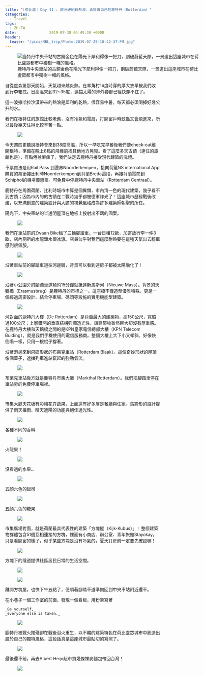 ```yaml
---
title: "[荷比盧] Day 11 : 歐洲破紀錄熱浪、勇於做自己的鹿特丹（Rotterdam）"
categories:
  - Travel
tags:
  - ZH-TW
date:               2019-07-30 04:49:30 +0000
header:
  teaser: "/pics/NBL_trip/Photo-2019-07-25-10-42-37-PM.jpg"
---
```

<figure style="width: 600px" class="align-center">
<img src="/pics/NBL_trip/Photo-2019-07-25-10-42-37-PM.jpg" alt="鹿特丹中央車站的古銅金色在陽光下犀利得像一把刀，劃破蔚藍天際，一景道出這座城市在荷比盧眾都市中獨樹一幟的風格。">
<figcaption>鹿特丹中央車站的古銅金色在陽光下犀利得像一把刀，劃破蔚藍天際，一景道出這座城市在荷比盧眾都市中獨樹一幟的風格。</figcaption>
</figure>

自從盧森堡那天開始，天氣越來越炎熱。在羊角村16度時穿的厚大衣早被我們收到行李箱底。日高溫來到32~35度，連擋太陽的薄外套都已經快穿不住了。

這一波撒哈拉沙漠帶來的熱浪是犀利的乾熱，很容易中暑，每天都必須喝掉好幾公升的水。

我們在根特住的旅館比較老舊，沒有冷氣和電扇，打開窗戶時蚊蟲又會飛進來，所以最後幾天住得比較辛苦一點。
<figure style="width: 600px" class="align-center">
<img src="/pics/NBL_trip/Photo-2019-07-23-1-59-34-PM.jpg">
</figure>

今天週四更聽說根特會來到38度高溫，所以一早吃完早餐後我們便check-out離開根特，準備在晚上8點的飛機前找其他地方晃晃。看了這麼多天古蹟（連住的旅館也是），有點倦怠麻痺了，我們決定去鹿特丹接受現代建築的洗禮。

車票買法是用Rail Pass 到邊界Noorderkempen，接向荷鐵NS international App購買的票銜接比利時Noorderkempen到荷蘭Breda這段，再接荷蘭電商到Schiphol的機場優惠票。可免費中停鹿特丹中央車站（Rotterdam Centraal）。

鹿特丹在周圍荷蘭、比利時城市中算是個異類，市內清一色的現代建築，幾乎看不到古蹟；因為市內的的古蹟在二戰時幾乎都被德軍炸光了！這座城市歷經戰後改建，以充滿創意的建築設計與大膽的視覺風格成為許多建築師朝聖的所在。

陽光下，中央車站的半透明屋頂在地板上投射出不羈的圖案。
<figure style="width: 600px" class="align-center">
<img src="/pics/NBL_trip/ce3b055773122daac4895842f82504ec9_17174504_190727_0004.jpg">
</figure>


我們在車站前的Zwaan Bike租了三輛腳踏車，一台日租12歐，加寄放行李一件3歐，店內廁所的水龍頭水很冰涼。店員似乎對我們這麼耐熱要在這種天氣出去騎車感到很佩服。
<figure style="width: 400px" class="align-center">
<img src="/pics/NBL_trip/ce3b055773122daac4895842f82504ec9_17174504_190727_0008.jpg">
</figure>


沿著車站前的腳踏車道往河邊騎，背景可以看到連房子都被太陽融化了！
<figure style="width: 600px" class="align-center">
<img src="/pics/NBL_trip/ce3b055773122daac4895842f82504ec9_17174504_190727_0009.jpg">
</figure>


沿著小公園旁的腳踏車道騎約15分鐘就抵達新馬斯河（Nieuwe Mass）。背景的天鵝橋（Erasmusbrug）是鹿特丹的市標之一。這座橋不僅造型優雅特殊，更是一個經過周密設計、結合停車場、碼頭等設施的實用機能型建築。
<figure style="width: 600px" class="align-center">
<img src="/pics/NBL_trip/ce3b055773122daac4895842f82504ec9_17174504_190727_0020.jpg">
</figure>


河對面的鹿特丹大樓（De Rotterdam）是荷蘭最大的建築物，高150公尺，寬超過100公尺；上層錯開的垂直結構強調透光性，讓建築物雖然巨大卻沒有厚重感。在鹿特丹大樓和天鵝橋之間的是KPN皇家電信總部大樓（KPN Telecom Buiding），就是我們手機使用的電信服務商。整個大樓上大下小又傾斜，好像快倒塌一樣，只用一根棍子撐著。

沿著港邊來到飛碟形狀的布萊克車站（Rotterdam Blaak）。這個奇妙形狀的屋頂像個蓋子，遮擋列車進站竄起的強勁氣流。
<figure style="width: 600px" class="align-center">
<img src="/pics/NBL_trip/IMG_7025.jpg">
</figure>


布萊克車站後方就是鹿特丹市集大廳（Markthal Rotterdam）。我們把腳踏車停在車站旁的免費停車場裡。
<figure style="width: 400px" class="align-center">
<img src="/pics/NBL_trip/ce3b055773122daac4895842f82504ec9_17174504_190727_0028.jpg">
</figure>


市集大廳天花板有彩繪花卉蔬果，上面還有好多層是餐廳與住家。馬蹄形的設計提供了雨天擋雨、晴天遮陽的功能與絕佳透光性。
<figure style="width: 400px" class="align-center">
<img src="/pics/NBL_trip/ce3b055773122daac4895842f82504ec9_17174504_190727_0052.jpg">
</figure>

各種不同的香料
<figure style="width: 600px" class="align-center">
<img src="/pics/NBL_trip/ce3b055773122daac4895842f82504ec9_17174504_190727_0037.jpg">
</figure>

火龍果！
<figure style="width: 600px" class="align-center">
<img src="/pics/NBL_trip/ce3b055773122daac4895842f82504ec9_17174504_190727_0041.jpg">
</figure>

沒看過的水果…
<figure style="width: 600px" class="align-center">
<img src="/pics/NBL_trip/ce3b055773122daac4895842f82504ec9_17174504_190727_0040.jpg">
</figure>

五顏六色的起司
<figure style="width: 600px" class="align-center">
<img src="/pics/NBL_trip/ce3b055773122daac4895842f82504ec9_17174504_190727_0047.jpg">
</figure>

五顏六色的糖果
<figure style="width: 600px" class="align-center">
<img src="/pics/NBL_trip/ce3b055773122daac4895842f82504ec9_17174504_190727_0050.jpg">
</figure>

市集廣場對面，就是荷蘭最具代表性的建築「方塊屋（Kijk-Kubus）」！整個建築物群體包含51個互相連接的方塊，裡面有小商店、辦公室、青年旅館Stayokay，只是看開窗的樣子，似乎某些方塊是沒有冷氣的，夏天訂房前一定要先確認喔！
<figure style="width: 600px" class="align-center">
<img src="/pics/NBL_trip/IMG_7024.jpg">
</figure>


方塊下的隧道提供社區居民日常的生活空間。
<figure style="width: 400px" class="align-center">
<img src="/pics/NBL_trip/ce3b055773122daac4895842f82504ec9_17174504_190727_0064.jpg">
</figure>
<figure style="width: 400px" class="align-center">
<img src="/pics/NBL_trip/ce3b055773122daac4895842f82504ec9_17174504_190727_0060.jpg">
</figure>  

離開方塊屋，也快下午五點了，便順著腳踏車道準備回到中央車站附近還車。

在小巷子一個工作室的前面，發現一個看板，用粉筆寫著

    _Be yourself,_
    _everyone else is taken._

<figure style="width: 400px" class="align-center">
<img src="/pics/NBL_trip/Photo-2019-07-25-9-50-23-PM.jpg">
</figure>

鹿特丹被戰火摧殘卻在戰後浴火重生，以不羈的建築特色在荷比盧眾城市中創造出屬於自己的獨特風格，這段話真是這座城市最貼切的寫照了。

<figure style="width: 600px" class="align-center">
<img src="/pics/NBL_trip/ce3b055773122daac4895842f82504ec9_17174504_190727_0068.jpg">
</figure>

最後還車前，再去Albert Heijn超市買幾條裸麥麵包帶回台灣！
<figure style="width: 600px" class="align-center">
<img src="/pics/NBL_trip/IMG_7027.jpg">
</figure>
